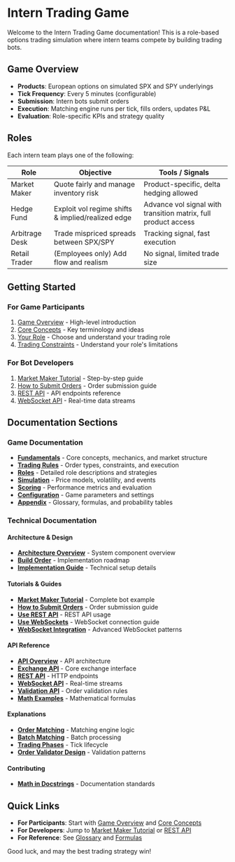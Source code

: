 # Intern Trading Game

Welcome to the Intern Trading Game documentation! This is a role-based options trading simulation where intern teams compete by building trading bots.

## Game Overview

- **Products**: European options on simulated SPX and SPY underlyings
- **Tick Frequency**: Every 5 minutes (configurable)
- **Submission**: Intern bots submit orders
- **Execution**: Matching engine runs per tick, fills orders, updates P&L
- **Evaluation**: Role-specific KPIs and strategy quality

## Roles

Each intern team plays one of the following:

| Role          | Objective                                      | Tools / Signals                        |
|---------------|-----------------------------------------------|----------------------------------------|
| Market Maker  | Quote fairly and manage inventory risk        | Product-specific, delta hedging allowed |
| Hedge Fund    | Exploit vol regime shifts & implied/realized edge | Advance vol signal with transition matrix, full product access |
| Arbitrage Desk| Trade mispriced spreads between SPX/SPY       | Tracking signal, fast execution         |
| Retail Trader | (Employees only) Add flow and realism         | No signal, limited trade size           |

## Getting Started

### For Game Participants

1. [Game Overview](game/overview.md) - High-level introduction
2. [Core Concepts](game/fundamentals/core-concepts.md) - Key terminology and ideas
3. [Your Role](game/roles/overview.md) - Choose and understand your trading role
4. [Trading Constraints](game/trading/constraints.md) - Understand your role's limitations

### For Bot Developers

1. [Market Maker Tutorial](technical/tutorials/market-maker-tutorial.md) - Step-by-step guide
2. [How to Submit Orders](technical/how-to/how-to-submit-orders.md) - Order submission guide
3. [REST API](technical/reference/rest-api.md) - API endpoints reference
4. [WebSocket API](technical/reference/websocket-api.md) - Real-time data streams

## Documentation Sections

### Game Documentation

- **[Fundamentals](game/fundamentals/core-concepts.md)** - Core concepts, mechanics, and market structure
- **[Trading Rules](game/trading/order-types.md)** - Order types, constraints, and execution
- **[Roles](game/roles/overview.md)** - Detailed role descriptions and strategies
- **[Simulation](game/simulation/price-generation.md)** - Price models, volatility, and events
- **[Scoring](game/scoring/overview.md)** - Performance metrics and evaluation
- **[Configuration](game/configuration/game-parameters.md)** - Game parameters and settings
- **[Appendix](game/appendix/glossary.md)** - Glossary, formulas, and probability tables

### Technical Documentation

#### Architecture & Design

- **[Architecture Overview](technical/architecture.md)** - System component overview
- **[Build Order](technical/build-order.md)** - Implementation roadmap
- **[Implementation Guide](technical/implementation-guide.md)** - Technical setup details

#### Tutorials & Guides

- **[Market Maker Tutorial](technical/tutorials/market-maker-tutorial.md)** - Complete bot example
- **[How to Submit Orders](technical/how-to/how-to-submit-orders.md)** - Order submission guide
- **[Use REST API](technical/how-to/use-rest-api.md)** - REST API usage
- **[Use WebSockets](technical/how-to/use-websockets.md)** - WebSocket connection guide
- **[WebSocket Integration](technical/how-to/websocket-integration.md)** - Advanced WebSocket patterns

#### API Reference

- **[API Overview](technical/reference/api-overview.md)** - API architecture
- **[Exchange API](technical/reference/exchange-api.md)** - Core exchange interface
- **[REST API](technical/reference/rest-api.md)** - HTTP endpoints
- **[WebSocket API](technical/reference/websocket-api.md)** - Real-time streams
- **[Validation API](technical/reference/validation-api.md)** - Order validation rules
- **[Math Examples](technical/reference/math-examples.md)** - Mathematical formulas

#### Explanations

- **[Order Matching](technical/explanation/order-matching.md)** - Matching engine logic
- **[Batch Matching](technical/explanation/batch-matching.md)** - Batch processing
- **[Trading Phases](technical/explanation/trading-phases.md)** - Tick lifecycle
- **[Order Validator Design](technical/explanation/order-validator-design.md)** - Validation patterns

#### Contributing

- **[Math in Docstrings](technical/contributing/docstring-math-guide.md)** - Documentation standards

## Quick Links

- **For Participants**: Start with [Game Overview](game/overview.md) and [Core Concepts](game/fundamentals/core-concepts.md)
- **For Developers**: Jump to [Market Maker Tutorial](technical/tutorials/market-maker-tutorial.md) or [REST API](technical/reference/rest-api.md)
- **For Reference**: See [Glossary](game/appendix/glossary.md) and [Formulas](game/appendix/formulas.md)

Good luck, and may the best trading strategy win!
